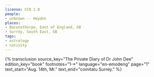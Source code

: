 ```yaml
---
license: CC0 1.0
people:
- unknown -- Heydon
places:
- Baconsthorpe, East of England, GB
- Surrey, South East, GB
tags:
- astrology
- nativity
---
```

{% transclusion
  source_key="The Private Diary of Dr John Dee"
  edition_key="book"
  footnotes="1-*"
  language="en-emodeng"
  page="1"
  text_start="Aug. 14th, Mr."
  text_end="comitatu Surrey."
%}
